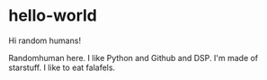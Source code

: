 # hello-world

Hi random humans!

Randomhuman here. I like Python and Github and DSP. I'm made of starstuff.
I like to eat falafels. 

